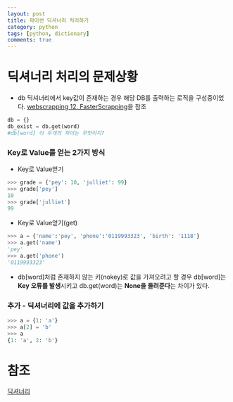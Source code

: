 ```yaml
---
layout: post
title: 파이썬 딕셔너리 처리하기
category: python
tags: [python, dictionary]
comments: true
---
```


# 딕셔너리 처리의 문제상황

- db 딕셔너리에서 key값이 존재하는 경우 해당 DB를 출력하는 로직을 구성중이었다. [webscrapping 12. FasterScrapping]()을 참조

```python
db = {}
db_exist = db.get(word)
#db[word] 이 두개의 차이는 무엇이지?
```


### Key로 Value를 얻는 2가지 방식

- Key로 Value얻기

```python
>>> grade = {'pey': 10, 'julliet': 99}
>>> grade['pey']
10
>>> grade['julliet']
99
```

- Key로 Value얻기(get)

```python
>>> a = {'name':'pey', 'phone':'0119993323', 'birth': '1118'}
>>> a.get('name')
'pey'
>>> a.get('phone')
'0119993323'
```

- db[word]처럼 존재하지 않는 키(nokey)로 값을 가져오려고 할 경우 db[word]는 **Key 오류를 발생**시키고 db.get(word)는 **None을 돌려준다**는 차이가 있다.

### 추가 - 딕셔너리에 값을 추가하기

```python
>>> a = {1: 'a'}
>>> a[2] = 'b'
>>> a
{1: 'a', 2: 'b'}
```

# 참조
[딕셔너리](https://wikidocs.net/16)
